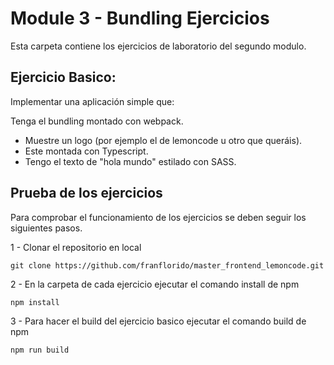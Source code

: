 # Module 3 - Bundling Ejercicios

Esta carpeta contiene los ejercicios de laboratorio del segundo modulo.

## Ejercicio Basico: 

Implementar una aplicación simple que:

Tenga el bundling montado con webpack.
* Muestre un logo (por ejemplo el de lemoncode u otro que queráis).
* Este montada con Typescript.
* Tengo el texto de "hola mundo" estilado con SASS.

## Prueba de los ejercicios

Para comprobar el funcionamiento de los ejercicios se deben seguir los siguientes pasos.

1 - Clonar el repositorio en local

```
git clone https://github.com/franflorido/master_frontend_lemoncode.git
```

2 - En la carpeta de cada ejercicio ejecutar el comando install de npm

```
npm install
```

3 - Para hacer el build del ejercicio basico ejecutar el comando build de npm

```
npm run build 
```